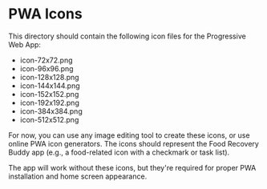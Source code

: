 # PWA Icons

This directory should contain the following icon files for the Progressive Web App:

- icon-72x72.png
- icon-96x96.png
- icon-128x128.png
- icon-144x144.png
- icon-152x152.png
- icon-192x192.png
- icon-384x384.png
- icon-512x512.png

For now, you can use any image editing tool to create these icons, or use online PWA icon generators. The icons should represent the Food Recovery Buddy app (e.g., a food-related icon with a checkmark or task list).

The app will work without these icons, but they're required for proper PWA installation and home screen appearance.
